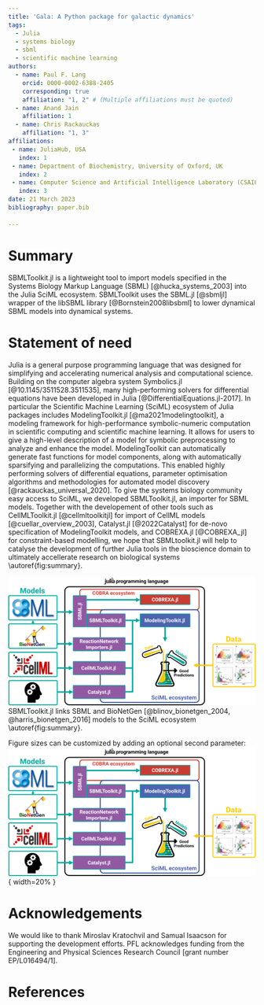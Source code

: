 ```yaml
---
title: 'Gala: A Python package for galactic dynamics'
tags:
  - Julia
  - systems biology
  - sbml
  - scientific machine learning
authors:
  - name: Paul F. Lang
    orcid: 0000-0002-6388-2405
    corresponding: true
    affiliation: "1, 2" # (Multiple affiliations must be quoted)
  - name: Anand Jain
    affiliation: 1
  - name: Chris Rackauckas
    affiliation: "1, 3"
affiliations:
 - name: JuliaHub, USA
   index: 1
 - name: Department of Biochemistry, University of Oxford, UK
   index: 2
 - name: Computer Science and Artificial Intelligence Laboratory (CSAIL), Massachusetts Institute of Technology, USA
   index: 3
date: 21 March 2023
bibliography: paper.bib

---
```


# Summary

SBMLToolkit.jl is a lightweight tool to import models specified in the Systems Biology
Markup Language (SBML) [@hucka_systems_2003] into the Julia SciML ecosystem. SBMLToolkit uses the
SBML.jl [@sbmljl] wrapper of the libSBML library [@Bornstein2008libsbml] to lower dynamical SBML
models into dynamical systems.

# Statement of need

Julia is a general purpose programming language that was designed for simplifying
and accelerating numerical analysis and computational science. Building on the
computer algebra system Symbolics.jl [@10.1145/3511528.3511535], many high-performing solvers for 
differential equations have been developed in Julia [@DifferentialEquations.jl-2017]. In
particular the Scientific Machine Learning (SciML) ecosystem of Julia packages
includes ModelingToolkit.jl [@ma2021modelingtoolkit], a modeling framework for high-performance
symbolic-numeric computation in scientific computing and scientific machine learning.
It allows for users to give a high-level description of a model for symbolic
preprocessing to analyze and enhance the model. ModelingToolkit can automatically
generate fast functions for model components, along with automatically sparsifying
and parallelizing the computations. This enabled highly performing solvers of
differential equations, parameter optimisation algorithms and methodologies for
automated model discovery [@rackauckas_universal_2020]. To give the systems biology community easy access
to SciML, we developed SBMLToolkit.jl, an importer for SBML models. Together with
the developement of other tools such as CellMLToolkit.jl [@cellmltoolkitjl] for import of 
CellML models [@cuellar_overview_2003], Catalyst.jl [@2022Catalyst] for de-novo specification of
ModelingToolkit models, and COBREXA.jl [@COBREXA_jl] for constraint-based modelling,
we hope that SBMLtoolkit.jl will help to catalyse the development of further Julia 
tools in the bioscience domain to ultimately accellerate research on biological
systems \autoref{fig:summary}.

![The Julia ecosystem for systems biology.\label{fig:summary}](figure.svg)
SBMLToolkit.jl links SBML and BioNetGen [@blinov_bionetgen_2004, @harris_bionetgen_2016] models to the SciML ecosystem \autoref{fig:summary}.

Figure sizes can be customized by adding an optional second parameter:
![Caption for example figure.](figure.svg){ width=20% }

# Acknowledgements

We would like to thank Miroslav Kratochvil and Samual Isaacson for supporting the development efforts.
PFL acknowledges funding from the Engineering and Physical Sciences Research Council [grant number EP/L016494/1].

# References